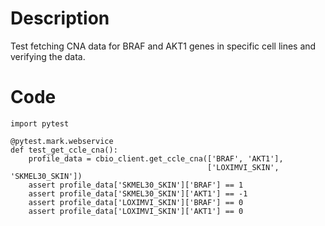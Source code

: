 # Description
Test fetching CNA data for BRAF and AKT1 genes in specific cell lines and verifying the data.

# Code
```
import pytest

@pytest.mark.webservice
def test_get_ccle_cna():
    profile_data = cbio_client.get_ccle_cna(['BRAF', 'AKT1'],
                                            ['LOXIMVI_SKIN', 'SKMEL30_SKIN'])
    assert profile_data['SKMEL30_SKIN']['BRAF'] == 1
    assert profile_data['SKMEL30_SKIN']['AKT1'] == -1
    assert profile_data['LOXIMVI_SKIN']['BRAF'] == 0
    assert profile_data['LOXIMVI_SKIN']['AKT1'] == 0

```
